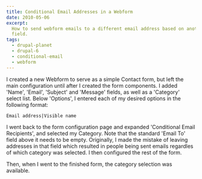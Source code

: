 ```yaml
---
title: Conditional Email Addresses in a Webform
date: 2010-05-06
excerpt:
  How to send webform emails to a different email address based on another
  field.
tags:
  - drupal-planet
  - drupal-6
  - conditional-email
  - webform
---
```


I created a new Webform to serve as a simple Contact form, but left the main
configuration until after I created the form components. I added 'Name',
'Email', 'Subject' and 'Message' fields, as well as a 'Category' select list.
Below 'Options', I entered each of my desired options in the following format:

```language-ini
Email address|Visible name
```

I went back to the form configuration page and expanded 'Conditional Email
Recipients', and selected my Category. Note that the standard 'Email To' field
above it needs to be empty. Originally, I made the mistake of leaving addresses
in that field which resulted in people being sent emails regardles of which
category was selected. I then configured the rest of the form.

Then, when I went to the finished form, the category selection was available.
